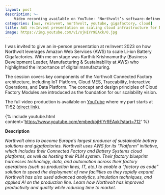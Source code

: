 ```yaml
---
layout: post
description: >-
    Video recording available on YouTube: "Northvolt’s software-defined factories"
categories: [aws, reinvent, northvolt, youtube, gigafactory, cloud]
title: AWS re:Invent presentation on scaling cloud infrastructure for Northvolt gigafactories
image: https://img.youtube.com/vi/ojHIYr9EAxk/0.jpg
---
```


I was invited to give an in-person presentation at re:Invent 2023 on how Northvolt leverages Amazon Web Services (AWS) to scale Li-ion Battery Gigafactories. With me on stage was Karthik Krishnamurthy (Business Development Leader, Manufacturing & Sustainability at AWS) who highlighted the importance of digital manufacturing.

The session covers key components of the Northvolt Connected Factory architecture, including IoT Platform, Cloud MES, Traceability, Interactive Operations, and Data Platform. The concept and design principles of Cloud Factory Modules are introduced as the foundation for our scalability vision.

The full video production is available on [YouTube](https://www.youtube.com/watch?v=ojHIYr9EAxk) where my part starts at 11:52 ([direct link](https://www.youtube.com/watch?v=ojHIYr9EAxk&t=712s)).

{% include youtube.html content='https://www.youtube.com/embed/ojHIYr9EAxk?start=712' %}

**Description**

*Northvolt aims to become Europe’s largest producer of sustainable battery solutions and gigafactories. Northvolt uses AWS for its “Platform” initiative, which includes their Connected Factory and Battery Systems cloud platforms, as well as hosting their PLM system. Their factory blueprint harnesses technology, data, and automation across their factory operations (such as production lines, IT, etc.) to enable a “factory as code” solution to speed the deployment of new facilities as they rapidly expand. Northvolt has also used advanced analytics, simulation techniques, and applied AI on the production line. Learn how Northvolt has improved productivity and quality while reducing time to market.*